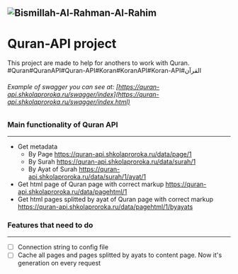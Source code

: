 ![Bismillah-Al-Rahman-Al-Rahim](https://quran-api.shkolaproroka.ru/content/Bismillah-Al-Rahman-Al-Rahim.png "Bismillah-Al-Rahman-Al-Rahim")
--------
# Quran-API project
This project are made to help for anothers to work with Quran. #Quran#QuranAPI#Quran-API#Koran#KoranAPI#Koran-API#القرآن‎
###### Example of swagger you can see at: [https://quran-api.shkolaproroka.ru/swagger/index](https://quran-api.shkolaproroka.ru/swagger/index.html)

### Main functionality of Quran API
--------
- Get metadata
    - By Page https://quran-api.shkolaproroka.ru/data/page/1
    - By Surah https://quran-api.shkolaproroka.ru/data/surah/1
    - By Ayat of Surah https://quran-api.shkolaproroka.ru/data/surah/1/ayat/1
- Get html page of Quran page with correct markup https://quran-api.shkolaproroka.ru/data/pagehtml/1
- Get html pages splitted by ayat of Quran page with correct markup https://quran-api.shkolaproroka.ru/data/pagehtml/1/byayats

### Features that need to do
--------
- [ ] Connection string to config file
- [ ] Cache all pages and pages splitted by ayats to content page. Now it's generation on every request
